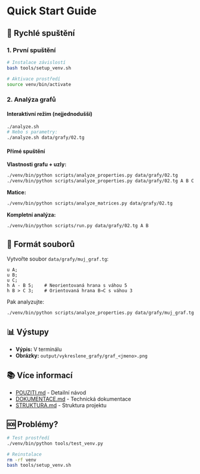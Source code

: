 # Quick Start Guide

## 🚀 Rychlé spuštění

### 1. První spuštění
```bash
# Instalace závislostí
bash tools/setup_venv.sh

# Aktivace prostředí
source venv/bin/activate
```

### 2. Analýza grafů

#### Interaktivní režim (nejjednodušší)
```bash
./analyze.sh
# Nebo s parametry:
./analyze.sh data/grafy/02.tg
```

#### Přímé spuštění

**Vlastnosti grafu + uzly:**
```bash
./venv/bin/python scripts/analyze_properties.py data/grafy/02.tg
./venv/bin/python scripts/analyze_properties.py data/grafy/02.tg A B C
```

**Matice:**
```bash
./venv/bin/python scripts/analyze_matrices.py data/grafy/02.tg
```

**Kompletní analýza:**
```bash
./venv/bin/python scripts/run.py data/grafy/02.tg A B
```

## 📝 Formát souborů

Vytvořte soubor `data/grafy/muj_graf.tg`:
```
u A;
u B;
u C;
h A - B 5;    # Neorientovaná hrana s váhou 5
h B > C 3;    # Orientovaná hrana B→C s váhou 3
```

Pak analyzujte:
```bash
./venv/bin/python scripts/analyze_properties.py data/grafy/muj_graf.tg A B
```

## 📊 Výstupy

- **Výpis:** V terminálu
- **Obrázky:** `output/vykreslene_grafy/graf_<jmeno>.png`

## 📚 Více informací

- [POUZITI.md](docs/POUZITI.md) - Detailní návod
- [DOKUMENTACE.md](docs/DOKUMENTACE.md) - Technická dokumentace
- [STRUKTURA.md](docs/STRUKTURA.md) - Struktura projektu

## 🆘 Problémy?

```bash
# Test prostředí
./venv/bin/python tools/test_venv.py

# Reinstalace
rm -rf venv
bash tools/setup_venv.sh
```

